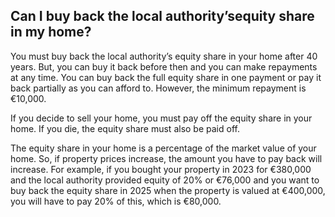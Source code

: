 ##  Can I buy back the local authority’sequity share in my home?

You must buy back the local authority’s equity share in your home after 40
years. But, you can buy it back before then and you can make repayments at any
time. You can buy back the full equity share in one payment or pay it back
partially as you can afford to. However, the minimum repayment is €10,000.

If you decide to sell your home, you must pay off the equity share in your
home. If you die, the equity share must also be paid off.

The equity share in your home is a percentage of the market value of your
home. So, if property prices increase, the amount you have to pay back will
increase. For example, if you bought your property in 2023 for €380,000 and
the local authority provided equity of 20% or €76,000 and you want to buy back
the equity share in 2025 when the property is valued at €400,000, you will
have to pay 20% of this, which is €80,000.
